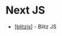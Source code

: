 # Next JS

- [[blitzjs]] - Blitz JS

[//begin]: # "Autogenerated link references for markdown compatibility"
[blitzjs]: blitzjs "Blitz JS"
[//end]: # "Autogenerated link references"